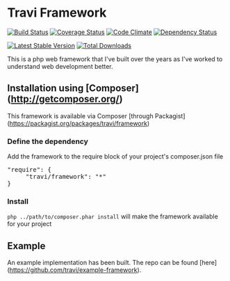 Travi Framework
===============
[![Build Status](http://img.shields.io/travis/travi/php-framework.svg?style=flat)](https://travis-ci.org/travi/php-framework)
[![Coverage Status](http://img.shields.io/coveralls/travi/php-framework.svg?style=flat)](https://coveralls.io/r/travi/php-framework?branch=master)
[![Code Climate](http://img.shields.io/codeclimate/github/travi/php-framework.svg?style=flat)](https://codeclimate.com/github/travi/php-framework)
[![Dependency Status](http://img.shields.io/gemnasium/travi/php-framework.svg?style=flat)](https://gemnasium.com/travi/php-framework)

[![Latest Stable Version](https://poser.pugx.org/travi/framework/v/stable.png)](https://packagist.org/packages/travi/framework)
[![Total Downloads](https://poser.pugx.org/travi/framework/downloads.png)](https://packagist.org/packages/travi/framework)

This is a php web framework that I've built over the years as I've worked to understand web development better.

## Installation using [Composer] (http://getcomposer.org/)
This framework is available via Composer [through Packagist] (https://packagist.org/packages/travi/framework)

### Define the dependency
Add the framework to the require block of your project's composer.json file

<pre>"require": {
     "travi/framework": "*"
}</pre>

### Install
`php ../path/to/composer.phar install` will make the framework available for your project

## Example
An example implementation has been built. The repo can be found [here] (https://github.com/travi/example-framework).
